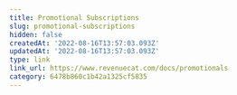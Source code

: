 ```yaml
---
title: Promotional Subscriptions
slug: promotional-subscriptions
hidden: false
createdAt: '2022-08-16T13:57:03.093Z'
updatedAt: '2022-08-16T13:57:03.093Z'
type: link
link_url: https://www.revenuecat.com/docs/promotionals
category: 6478b860c1b42a1325cf5835
---
```

